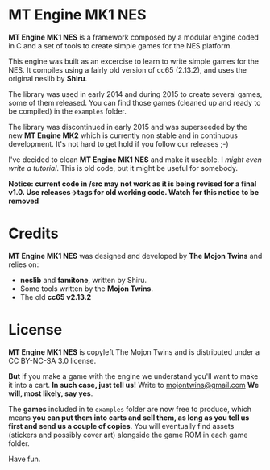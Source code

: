 MT Engine MK1 NES
=================

**MT Engine MK1 NES** is a framework composed by a modular engine coded in C and a set of tools to create simple games for the NES platform. 

This engine was built as an excercise to learn to write simple games for the NES. It compiles using a fairly old version of cc65 (2.13.2), and uses the original neslib by **Shiru**.

The library was used in early 2014 and during 2015 to create several games, some of them released. You can find those games (cleaned up and ready to be compiled) in the `examples` folder.

The library was discontinued in early 2015 and was superseeded by the new **MT Engine MK2** which is currently non stable and in continuous development. It's not hard to get hold if you follow our releases ;-)

I've decided to clean **MT Engine MK1 NES** and make it useable. I *might even write a tutorial*. This is old code, but it might be useful for somebody.

**Notice: current code in /src may not work as it is being revised for a final v1.0. Use releases->tags for old working code. Watch for this notice to be removed**

Credits
=======

**MT Engine MK1 NES** was designed and developed by **The Mojon Twins** and relies on:

* **neslib** and **famitone**, written by Shiru.
* Some tools written by the **Mojon Twins**.
* The old **cc65 v2.13.2**

License
=======

**MT Engine MK1 NES** is copyleft The Mojon Twins and is distributed under a CC BY-NC-SA 3.0 license.

**But** if you make a game with the engine we understand you'll want to make it into a cart. **In such case, just tell us!** Write to mojontwins@gmail.com **We will, most likely, say yes**. 

The **games** included in te `examples` folder are now free to produce, which means **you can put them into carts and sell them, as long as you tell us first and send us a couple of copies**. You will eventually find assets (stickers and possibly cover art) alongside the game ROM in each game folder.

Have fun.

